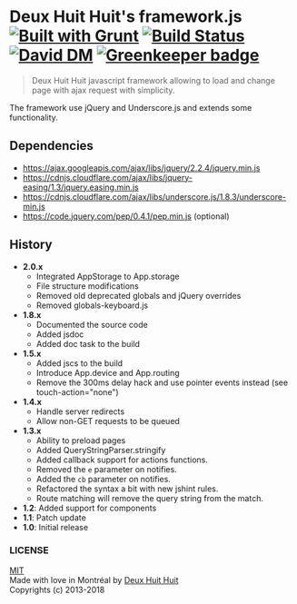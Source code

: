 # Deux Huit Huit's framework.js [![Built with Grunt](https://cdn.gruntjs.com/builtwith.png)](http://gruntjs.com/) [![Build Status](https://travis-ci.org/DeuxHuitHuit/framework.js.svg)](https://travis-ci.org/DeuxHuitHuit/framework.js) [![David DM](https://david-dm.org/DeuxHuitHuit/framework.js/dev-status.svg?style=flat)](https://david-dm.org/DeuxHuitHuit/framework.js#info=devDependencies) [![Greenkeeper badge](https://badges.greenkeeper.io/DeuxHuitHuit/framework.js.svg)](https://greenkeeper.io/)

> Deux Huit Huit javascript framework allowing to load and change page with ajax request with simplicity.

The framework use jQuery and Underscore.js and extends some functionality.

## Dependencies

* https://ajax.googleapis.com/ajax/libs/jquery/2.2.4/jquery.min.js
* https://cdnjs.cloudflare.com/ajax/libs/jquery-easing/1.3/jquery.easing.min.js
* https://cdnjs.cloudflare.com/ajax/libs/underscore.js/1.8.3/underscore-min.js
* https://code.jquery.com/pep/0.4.1/pep.min.js (optional)

## History

* **2.0.x**
	* Integrated AppStorage to App.storage
	* File structure modifications
	* Removed old deprecated globals and jQuery overrides
	* Removed globals-keyboard.js
* **1.8.x**
	* Documented the source code
	* Added jsdoc
	* Added doc task to the build
* **1.5.x**
	* Added jscs to the build
	* Introduce App.device and App.routing
	* Remove the 300ms delay hack and use pointer events instead (see touch-action="none")
* **1.4.x**
	* Handle server redirects
	* Allow non-GET requests to be queued
* **1.3.x**
	* Ability to preload pages
	* Added QueryStringParser.stringify
	* Added callback support for actions functions.
	* Removed the `e` parameter on notifies.
	* Added the `cb` parameter on notifies.
	* Refactored the syntax a bit with new jshint rules.
	* Route matching will remove the query string from the match.
* **1.2**: Added support for components
* **1.1**: Patch update
* **1.0**: Initial release

### LICENSE

[MIT](http://deuxhuithuit.mit-license.org)    
Made with love in Montréal by [Deux Huit Huit](https://deuxhuithuit.com)    
Copyrights (c) 2013-2018
